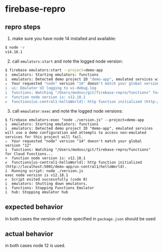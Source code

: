 # firebase-repro

## repro steps
1. make sure you have node 14 installed and available:
  ```bash
$ node -v
v14.18.1
  ```
2. call `emulators:start` and note the logged node version:
  ```bash
$ firebase emulators:start --project=demo-app
i  emulators: Starting emulators: functions
i  emulators: Detected demo project ID "demo-app", emulated services will use a demo configuration and attempts to access non-emulated services for this project will fail.
⚠  Your requested "node" version "14" doesn't match your global version "12"
i  ui: Emulator UI logging to ui-debug.log
i  functions: Watching "/Users/modosc/git/firebase-repro/functions" for Cloud Functions...
>  function node version is: v12.18.1
✔  functions[us-central1-helloWorld]: http function initialized (http://localhost:5001/demo-app/us-central1/helloWorld).
  ```
3. call `emaulator:exec` and note the logged node versions:
  ```
$ firebase emulators:exec "node ./version.js" --project=demo-app
i  emulators: Starting emulators: functions
i  emulators: Detected demo project ID "demo-app", emulated services will use a demo configuration and attempts to access non-emulated services for this project will fail.
⚠  Your requested "node" version "14" doesn't match your global version "12"
i  functions: Watching "/Users/modosc/git/firebase-repro/functions" for Cloud Functions...
>  function node version is: v12.18.1
✔  functions[us-central1-helloWorld]: http function initialized (http://localhost:5001/demo-app/us-central1/helloWorld).
i  Running script: node ./version.js
exec node version is v12.18.1
✔  Script exited successfully (code 0)
i  emulators: Shutting down emulators.
i  functions: Stopping Functions Emulator
i  hub: Stopping emulator hub
```

## expected behavior
in both cases the version of node specified in `package.json` should be used

## actual behavior
in both cases node 12 is used.